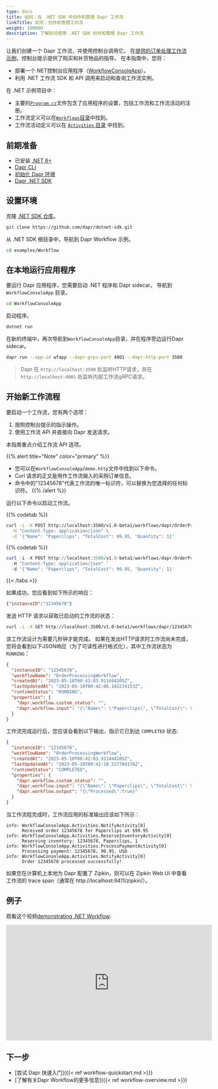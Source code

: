 ```yaml
---
type: docs
title: 如何：在 .NET SDK 中创作和管理 Dapr 工作流
linkTitle: 如何：创作和管理工作流
weight: 100000
description: 了解如何使用 .NET SDK 创作和管理 Dapr 工作流
---
```


让我们创建一个 Dapr 工作流，并使用控制台调用它。 在[提供的订单处理工作流示例](https://github.com/dapr/dotnet-sdk/tree/master/examples/Workflow)，控制台提示提供了购买和补货物品的指导。 在本指南中，您将：

- 部署一个.NET控制台应用程序（[WorkflowConsoleApp](https://github.com/dapr/dotnet-sdk/tree/master/examples/Workflow/WorkflowConsoleApp)）。
- 利用 .NET 工作流 SDK 和 API 调用来启动和查询工作流实例。

在 .NET 示例项目中：

- 主要的[`Program.cs`](https://github.com/dapr/dotnet-sdk/blob/master/examples/Workflow/WorkflowConsoleApp/Program.cs)文件包含了应用程序的设置，包括工作流和工作流活动的注册。
- 工作流定义可以在[`Workflows`目录](https://github.com/dapr/dotnet-sdk/tree/master/examples/Workflow/WorkflowConsoleApp/Workflows)中找到。
- 工作流活动定义可以在 [`Activities` 目录](https://github.com/dapr/dotnet-sdk/tree/master/examples/Workflow/WorkflowConsoleApp/Activities) 中找到。

## 前期准备

- 已安装 [.NET 6+](https://dotnet.microsoft.com/download)
- [Dapr CLI](https://docs.dapr.io/getting-started/install-dapr-cli/)
- [初始化 Dapr 环境](https://docs.dapr.io/getting-started/install-dapr-selfhost/)
- [Dapr .NET SDK](https://github.com/dapr/dotnet-sdk/)

## 设置环境

克隆 [.NET SDK 仓库](https://github.com/dapr/dotnet-sdk)。

```sh
git clone https://github.com/dapr/dotnet-sdk.git
```

从 .NET SDK 根目录中，导航到 Dapr Workflow 示例。

```sh
cd examples/Workflow
```

## 在本地运行应用程序

要运行 Dapr 应用程序，您需要启动 .NET 程序和 Dapr sidecar。 导航到 `WorkflowConsoleApp` 目录。

```sh
cd WorkflowConsoleApp
```

启动程序。

```sh
dotnet run
```

在新的终端中，再次导航到`WorkflowConsoleApp`目录，并在程序旁边运行Dapr sidecar。

```sh
dapr run --app-id wfapp --dapr-grpc-port 4001 --dapr-http-port 3500
```

> Dapr 在 `http://localhost:3500` 处监听HTTP请求，并在 `http://localhost:4001` 处监听内部工作流gRPC请求。

## 开始新工作流程

要启动一个工作流，您有两个选项：

1. 按照控制台提示的指示操作。
2. 使用工作流 API 并直接向 Dapr 发送请求。

本指南重点介绍工作流 API 选项。

{{% alert title="Note" color="primary" %}}

- 您可以在`WorkflowConsoleApp`/`demo.http`文件中找到以下命令。
- Curl 请求的正文是用作工作流输入的采购订单信息。
- 命令中的"12345678"代表工作流的唯一标识符，可以替换为您选择的任何标识符。
  {{% /alert %}}

运行以下命令以启动工作流。



{{% codetab %}}

```bash
curl -i -X POST http://localhost:3500/v1.0-beta1/workflows/dapr/OrderProcessingWorkflow/start?instanceID=12345678 \
  -H "Content-Type: application/json" \
  -d '{"Name": "Paperclips", "TotalCost": 99.95, "Quantity": 1}'
```



{{% codetab %}}

```powershell
curl -i -X POST http://localhost:3500/v1.0-beta1/workflows/dapr/OrderProcessingWorkflow/start?instanceID=12345678 `
  -H "Content-Type: application/json" `
  -d '{"Name": "Paperclips", "TotalCost": 99.95, "Quantity": 1}'
```



{{< /tabs >}}

如果成功，您应看到如下所示的响应：

```json
{"instanceID":"12345678"}
```

发送 HTTP 请求以获取已启动的工作流的状态：

```bash
curl -i -X GET http://localhost:3500/v1.0-beta1/workflows/dapr/12345678
```

该工作流设计为需要几秒钟才能完成。 如果在发出HTTP请求时工作流尚未完成，您将会看到以下JSON响应（为了可读性进行格式化），其中工作流状态为`RUNNING`：

```json
{
  "instanceID": "12345678",
  "workflowName": "OrderProcessingWorkflow",
  "createdAt": "2023-05-10T00:42:03.911444105Z",
  "lastUpdatedAt": "2023-05-10T00:42:06.142214153Z",
  "runtimeStatus": "RUNNING",
  "properties": {
    "dapr.workflow.custom_status": "",
    "dapr.workflow.input": "{\"Name\": \"Paperclips\", \"TotalCost\": 99.95, \"Quantity\": 1}"
  }
}
```

工作流完成运行后，您应该会看到以下输出，指示它已到达 `COMPLETED` 状态:

```json
{
  "instanceID": "12345678",
  "workflowName": "OrderProcessingWorkflow",
  "createdAt": "2023-05-10T00:42:03.911444105Z",
  "lastUpdatedAt": "2023-05-10T00:42:18.527704176Z",
  "runtimeStatus": "COMPLETED",
  "properties": {
    "dapr.workflow.custom_status": "",
    "dapr.workflow.input": "{\"Name\": \"Paperclips\", \"TotalCost\": 99.95, \"Quantity\": 1}",
    "dapr.workflow.output": "{\"Processed\":true}"
  }
}
```

当工作流程完成时，工作流应用的标准输出应该如下所示：

```log
info: WorkflowConsoleApp.Activities.NotifyActivity[0]
      Received order 12345678 for Paperclips at $99.95
info: WorkflowConsoleApp.Activities.ReserveInventoryActivity[0]
      Reserving inventory: 12345678, Paperclips, 1
info: WorkflowConsoleApp.Activities.ProcessPaymentActivity[0]
      Processing payment: 12345678, 99.95, USD
info: WorkflowConsoleApp.Activities.NotifyActivity[0]
      Order 12345678 processed successfully!
```

如果您在计算机上本地为 Dapr 配置了 Zipkin，则可以在 Zipkin Web UI 中查看工作流的 trace span（通常在 http\://localhost:9411/zipkin/）。

## 例子

观看这个视频[demonstrating .NET Workflow](https://youtu.be/BxiKpEmchgQ?t=2557):

<iframe width="560" height="315" src="https://www.youtube-nocookie.com/embed/BxiKpEmchgQ?start=2557" title="YouTube video player" frameborder="0" allow="accelerometer; autoplay; clipboard-write; encrypted-media; gyroscope; picture-in-picture; web-share" allowfullscreen></iframe>

## 下一步

- [尝试 Dapr 快速入门]({{< ref workflow-quickstart.md >}})
- [了解有关Dapr Workflow的更多信息]({{< ref workflow-overview\.md >}})
